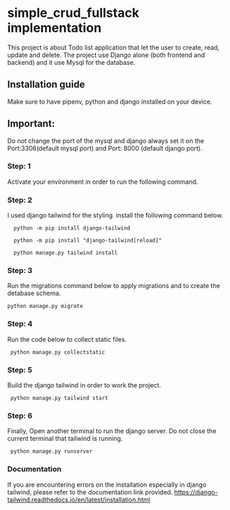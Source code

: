 # simple_crud_fullstack implementation

This project is about Todo list application that let the user to create, read, update and delete.
The project use Django alone (both frontend and backend) and it use Mysql for the database.

## Installation guide
Make sure to have pipenv, python and django installed on your device.

## Important:
Do not change the port of the mysql and django always set it on the Port:3306(default mysql port) and Port: 8000 (default django port).
### Step: 1
Activate your environment in order to run the following command.

### Step: 2
I used django tailwind for the styling. install the following command below.
```
  python -m pip install django-tailwind
```
```
  python -m pip install "django-tailwind[reload]"
```
```
  python manage.py tailwind install
```
### Step: 3
Run the migrations command below to apply migrations and to create the detabase schema.
```
python manage.py migrate
```
### Step: 4
Run the code below to collect static files.
```
 python manage.py collectstatic
```
### Step: 5
Build the django tailwind in order to work the project.
```
 python manage.py tailwind start
```
### Step: 6
Finally, Open another terminal to run the django server. Do not close the current terminal that tailwind is running.
```
 python manage.py runserver
```

### Documentation
If you are encountering errors on the installation especially in django tailwind, please refer to the documentation link provided.
https://django-tailwind.readthedocs.io/en/latest/installation.html

